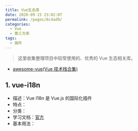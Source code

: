 ```yaml
---
title: Vue生态库
date: 2020-09-15 23:02:07
permalink: /pages/6c4ad9/
categories:
  - Vue
  - 第三方库
tags:
  - 插件
---
```


> 这里收集整理项目中较常使用的、优秀的 Vue 生态相关库。

- [awesome-vue(Vue 技术栈合集)](https://github.com/vuejs/awesome-vue)

## 1. vue-i18n

- 描述：Vue I18n 是 Vue.js 的国际化插件
- 特点：
- 分类：
- 学习文档：[官方](http://kazupon.github.io/vue-i18n/zh/introduction.html)
- 基本用法：
